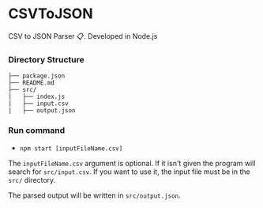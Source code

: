 # CSVToJSON

CSV to JSON Parser :clipboard:. Developed in Node.js

### Directory Structure

```
├── package.json
├── README.md
├── src/
|   ├── index.js
|   ├── input.csv
|   ├── output.json
```

### Run command

- `npm start [inputFileName.csv]`

The `inputFileName.csv` argument is optional. If it isn't given the program will search for `src/input.csv`. If you want to use it, the input file must be in the `src/` directory.

The parsed output will be written in `src/output.json`.
